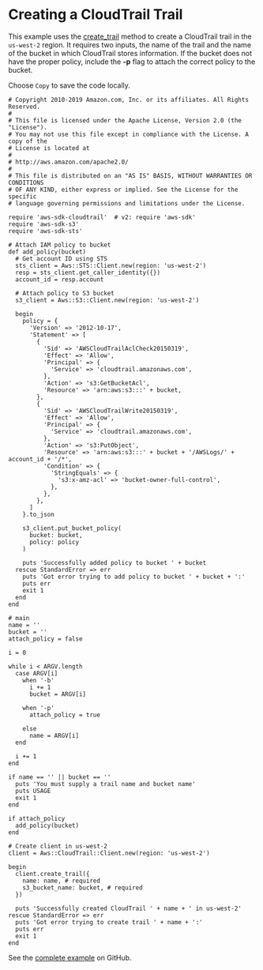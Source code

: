 # Creating a CloudTrail Trail<a name="cloudtrail-example-create-trail"></a>

This example uses the [create\_trail](https://docs.aws.amazon.com/sdkforruby/api/Aws/CloudTrail/Client.html#create_trail-instance_method) method to create a CloudTrail trail in the `us-west-2` region\. It requires two inputs, the name of the trail and the name of the bucket in which CloudTrail stores information\. If the bucket does not have the proper policy, include the **\-p** flag to attach the correct policy to the bucket\.

Choose `Copy` to save the code locally\.

```
# Copyright 2010-2019 Amazon.com, Inc. or its affiliates. All Rights Reserved.
#
# This file is licensed under the Apache License, Version 2.0 (the "License").
# You may not use this file except in compliance with the License. A copy of the
# License is located at
#
# http://aws.amazon.com/apache2.0/
#
# This file is distributed on an "AS IS" BASIS, WITHOUT WARRANTIES OR CONDITIONS
# OF ANY KIND, either express or implied. See the License for the specific
# language governing permissions and limitations under the License.

require 'aws-sdk-cloudtrail'  # v2: require 'aws-sdk'
require 'aws-sdk-s3'
require 'aws-sdk-sts'

# Attach IAM policy to bucket
def add_policy(bucket)
  # Get account ID using STS
  sts_client = Aws::STS::Client.new(region: 'us-west-2')
  resp = sts_client.get_caller_identity({})
  account_id = resp.account

  # Attach policy to S3 bucket
  s3_client = Aws::S3::Client.new(region: 'us-west-2')

  begin
    policy = {
      'Version' => '2012-10-17',
      'Statement' => [
        {
          'Sid' => 'AWSCloudTrailAclCheck20150319',
          'Effect' => 'Allow',
          'Principal' => {
            'Service' => 'cloudtrail.amazonaws.com',
          },
          'Action' => 's3:GetBucketAcl',
          'Resource' => 'arn:aws:s3:::' + bucket,
        },
        {
          'Sid' => 'AWSCloudTrailWrite20150319',
          'Effect' => 'Allow',
          'Principal' => {
            'Service' => 'cloudtrail.amazonaws.com',
          },
          'Action' => 's3:PutObject',
          'Resource' => 'arn:aws:s3:::' + bucket + '/AWSLogs/' + account_id + '/*',
          'Condition' => {
            'StringEquals' => {
              's3:x-amz-acl' => 'bucket-owner-full-control',
            },
          },
        },
      ]
    }.to_json

    s3_client.put_bucket_policy(
      bucket: bucket,
      policy: policy
    )

    puts 'Successfully added policy to bucket ' + bucket
  rescue StandardError => err
    puts 'Got error trying to add policy to bucket ' + bucket + ':'
    puts err
    exit 1
  end
end

# main
name = ''
bucket = ''
attach_policy = false

i = 0

while i < ARGV.length
  case ARGV[i]
    when '-b'
      i += 1
      bucket = ARGV[i]

    when '-p'
      attach_policy = true

    else
      name = ARGV[i]
  end

  i += 1
end

if name == '' || bucket == ''
  puts 'You must supply a trail name and bucket name'
  puts USAGE
  exit 1
end

if attach_policy
  add_policy(bucket)
end

# Create client in us-west-2
client = Aws::CloudTrail::Client.new(region: 'us-west-2')

begin
  client.create_trail({
    name: name, # required
    s3_bucket_name: bucket, # required
  })

  puts 'Successfully created CloudTrail ' + name + ' in us-west-2'
rescue StandardError => err
  puts 'Got error trying to create trail ' + name + ':'
  puts err
  exit 1
end
```

See the [complete example](https://github.com/awsdocs/aws-doc-sdk-examples/blob/master/ruby/example_code/cloudtrail/aws-ruby-sdk-cloudtrail-example-create-trail.rb) on GitHub\.